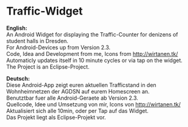 Traffic-Widget
==============

**English:**  
An Android Widget for displaying the Traffic-Counter for denizens of student halls in Dresden.  
For Android-Devices up from Version 2.3.   
Code, Idea and Development from me, Icons from http://wirtanen.tk/   
Automaticly updates itself in 10 minute cycles or via tap on the widget.   
The Project is an Eclipse-Project.

**Deutsch:**  
Diese Android-App zeigt euren aktuellen Trafficstand in den Wohnheimnetzen der AGDSN auf eurem Homescreen an.  
Benutztbar fuer alle Android-Geraete ab Version 2.3.   
Quellcode, Idee und Umsetzung von mir, Icons von http://wirtanen.tk/   
Aktualisiert sich alle 10min, oder per Tap auf das Widget.   
Das Projekt liegt als Eclipse-Projekt vor.